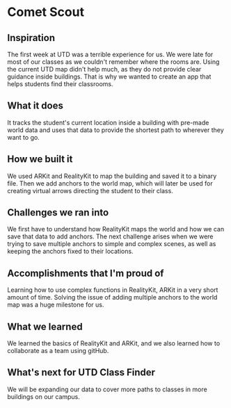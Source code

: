 # Comet Scout

## Inspiration
The first week at UTD was a terrible experience for us. We were late for most of our classes as we couldn't remember where the rooms are. Using the current UTD map didn't help much, as they do not provide clear guidance inside buildings. That is why we wanted to create an app that helps students find their classrooms. 
## What it does
It tracks the student's current location inside a building with pre-made world data and uses that data to provide the shortest path to wherever they want to go.
## How we built it
We used ARKit and RealityKit to map the building and saved it to a binary file. Then we add anchors to the world map, which will later be used for creating virtual arrows directing the student to their class.
## Challenges we ran into
We first have to understand how RealityKit maps the world and how we can save that data to add anchors. The next challenge arises when we were trying to save multiple anchors to simple and complex scenes, as well as keeping the anchors fixed to their locations.
## Accomplishments that I'm proud of
Learning how to use complex functions in RealityKit, ARKit in a very short amount of time. Solving the issue of adding multiple anchors to the world map was a huge milestone for us.
## What we learned
We learned the basics of RealityKit and ARKit, and we also learned how to collaborate as a team using gitHub.
## What's next for UTD Class Finder
We will be expanding our data to cover more paths to classes in more buildings on our campus.
